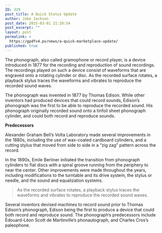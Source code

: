 ```yaml
---
ID: 329
post_title: A Quick Status Update
author: Jake Jackson
post_date: 2015-03-01 21:20:54
post_excerpt: ""
layout: post
permalink: >
  https://gpdfv4.pv/news/a-quick-marketplace-update/
published: true
---
```


The phonograph, also called gramophone or record player, is a device introduced in 1877 for the recording and reproduction of sound recordings. The recordings played on such a device consist of waveforms that are engraved onto a rotating cylinder or disc. As the recorded surface rotates, a playback stylus traces the waveforms and vibrates to reproduce the recorded sound waves.

The phonograph was invented in 1877 by Thomas Edison. While other inventors had produced devices that could record sounds, Edison’s phonograph was the first to be able to reproduce the recorded sound. His phonograph originally recorded sound onto a tinfoil sheet phonograph cylinder, and could both record and reproduce sounds.

<!--more-->

<strong>Predecessors</strong>

Alexander Graham Bell’s Volta Laboratory made several improvements in the 1880s, including the use of wax-coated cardboard cylinders, and a cutting stylus that moved from side to side in a “zig zag” pattern across the record.

In the 1890s, Emile Berliner initiated the transition from phonograph cylinders to flat discs with a spiral groove running from the periphery to near the center. Other improvements were made throughout the years, including modifications to the turntable and its drive system, the stylus or needle, and the sound and equalization systems.

<blockquote>As the recorded surface rotates, a playback stylus traces the waveforms and vibrates to reproduce the recorded sound waves.</blockquote>

Several inventors devised machines to record sound prior to Thomas Edison’s phonograph, Edison being the first to produce a device that could both record and reproduce sound. The phonograph’s predecessors include Édouard-Léon Scott de Martinville’s phonautograph, and Charles Cros’s paleophone.